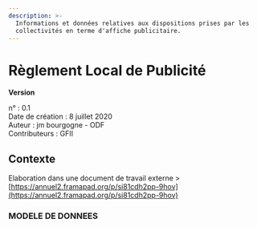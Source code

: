 ```yaml
---
description: >-
  Informations et données relatives aux dispositions prises par les
  collectivités en terme d'affiche publicitaire.
---
```


# Règlement Local de Publicité

**Version** 

n° : 0.1  
Date de création : 8 juillet 2020   
Auteur : jm bourgogne - ODF    
Contributeurs : GFII 

## Contexte

Elaboration dans une document de travail externe &gt; [https://annuel2.framapad.org/p/si81cdh2pp-9hov](https://annuel2.framapad.org/p/si81cdh2pp-9hov)

### MODELE DE DONNEES  

  




